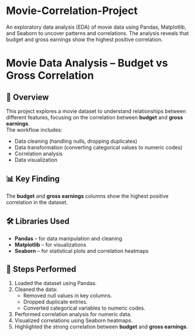 # Movie-Correlation-Project
An exploratory data analysis (EDA) of movie data using Pandas, Matplotlib, and Seaborn to uncover patterns and correlations. The analysis reveals that budget and gross earnings show the highest positive correlation.

# Movie Data Analysis – Budget vs Gross Correlation

## 📌 Overview
This project explores a movie dataset to understand relationships between different features, focusing on the correlation between **budget** and **gross earnings**.  
The workflow includes:
- Data cleaning (handling nulls, dropping duplicates)
- Data transformation (converting categorical values to numeric codes)
- Correlation analysis
- Data visualization

## 📊 Key Finding
The **budget** and **gross earnings** columns show the highest positive correlation in the dataset.

## 🛠️ Libraries Used
- **Pandas** – for data manipulation and cleaning  
- **Matplotlib** – for visualizations  
- **Seaborn** – for statistical plots and correlation heatmaps  

## 📂 Steps Performed
1. Loaded the dataset using Pandas.
2. Cleaned the data:
   - Removed null values in key columns.
   - Dropped duplicate entries.
   - Converted categorical variables to numeric codes.
3. Performed correlation analysis for numeric data.
4. Visualized correlations using Seaborn heatmaps.
5. Highlighted the strong correlation between **budget** and **gross earnings**.

